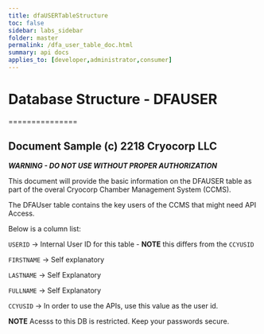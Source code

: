 ```yaml
---
title: dfaUSERTableStructure
toc: false
sidebar: labs_sidebar
folder: master
permalink: /dfa_user_table_doc.html
summary: api docs
applies_to: [developer,administrator,consumer]
---
```


# Database Structure - DFAUSER
===============

## Document Sample (c) 2218 Cryocorp LLC

***WARNING - DO NOT USE WITHOUT PROPER AUTHORIZATION*** 

This document will provide the basic information on the DFAUSER table as part of the overal Cryocorp Chamber Management System (CCMS).

The DFAUser table contains the key users of the CCMS that might need API Access. 

Below is a column list:

`USERID` -> Internal User ID for this table - **NOTE** this differs from the `CCYUSID`

`FIRSTNAME` -> Self explanatory

`LASTNAME` -> Self Explanatory

`FULLNAME` -> Self Explanatory

`CCYUSID` -> In order to use the APIs,  use this value as the user id.

**NOTE** Acesss to this DB is restricted. Keep your passwords secure.